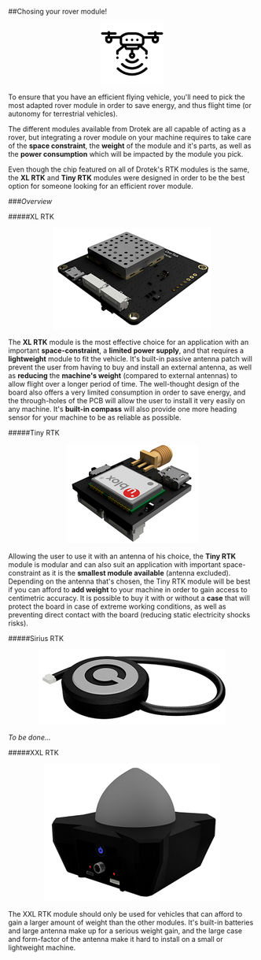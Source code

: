 ##Chosing your rover module!


<p align="center">
  <img src="./images/icorover.png?raw=true" alt="Ico rover"/>
</p>


To ensure that you have an efficient flying vehicle, you'll need to pick the most adapted rover module in order to save energy, and thus flight time (or autonomy for terrestrial vehicles).

The different modules available from Drotek are all capable of acting as a rover, but integrating a rover module on your machine requires to take care of the **space constraint**, the **weight** of the module and it's parts, as well as the **power consumption** which will be impacted by the module you pick.

Even though the chip featured on all of Drotek's RTK modules is the same, the **XL RTK** and **Tiny RTK** modules were designed in order to be the best option for someone looking for an efficient rover module.


###_Overview_

#####XL RTK

<p align="center">
  <img src="./images/xl3D.png?raw=true" alt="XL RTK"/>
</p>

The **XL RTK** module is the most effective choice for an application with an important **space-constraint**, a **limited power supply**, and that requires a **lightweight** module to fit the vehicle. It's built-in passive antenna patch will prevent the user from having to buy and install an external antenna, as well as **reducing** the **machine's weight** (compared to external antennas) to allow flight over a longer period of time. The well-thought design of the board also offers a very limited consumption in order to save energy, and the through-holes of the PCB will allow the user to install it very easily on any machine. It's **built-in compass** will also provide one more heading sensor for your machine to be as reliable as possible.






#####Tiny RTK

<p align="center">
  <img src="./images/tiny3D.png?raw=true" alt="Tiny RTK"/>
</p>

Allowing the user to use it with an antenna of his choice, the **Tiny RTK** module is modular and can also suit an application with important space-constraint as it is the **smallest module available** (antenna excluded). Depending on the antenna that's chosen, the Tiny RTK module will be best if you can afford to **add weight** to your machine in order to gain access to centimetric accuracy. It is possible to buy it with or without a **case** that will protect the board in case of extreme working conditions, as well as preventing direct contact with the board (reducing static electricity shocks risks).





#####Sirius RTK

<p align="center">
  <img src="./images/sirius3D.png?raw=true" alt="Sirius RTK"/>
</p>

_To be done..._






#####XXL RTK

<p align="center">
  <img src="./images/xxl3D.png?raw=true" alt="XXL RTK"/>
</p>

The XXL RTK module should only be used for vehicles that can afford to gain a larger amount of weight than the other modules. It's built-in batteries and large antenna make up for a serious weight gain, and the large case and form-factor of the antenna make it hard to install on a small or lightweight machine. 






















